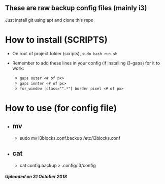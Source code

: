 ## These are raw backup config files (mainly i3)

Just install git using apt and clone this repo

# How to install (SCRIPTS)
- On root of project folder (scripts), `sudo bash run.sh`

- Remember to add these lines in your config (if installing i3-gaps) for it to work:
    - `gaps outer <# of px>`
    - `gaps innter <# of px>`
    - `for_window [class="^.*"] border pixel <# of px>`

# How to use (for config file)
- ## mv
    - sudo mv i3blocks.conf.backup /etc/i3blocks.conf
- ## cat
    - cat config.backup > .config/i3/config

##### Uploaded on 31 October 2018
